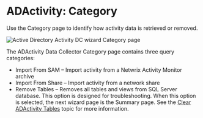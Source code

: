 # ADActivity: Category

Use the Category page to identify how activity data is retrieved or removed.

![Active Directory Activity DC wizard Category page](/img/product_docs/accessanalyzer/11.6/accessanalyzer/admin/datacollector/adinventory/category.webp)

The ADActivity Data Collector Category page contains three query categories:

- Import From SAM – Import activity from a Netwrix Activity Monitor archive
- Import From Share – Import activity from a network share
- Remove Tables – Removes all tables and views from SQL Server database. This option is designed for
  troubleshooting. When this option is selected, the next wizard page is the Summary page. See the
  [Clear ADActivity Tables](/docs/accessanalyzer/11.6/admin/datacollector/adactivity/cleartables.md)
  topic for more information.

